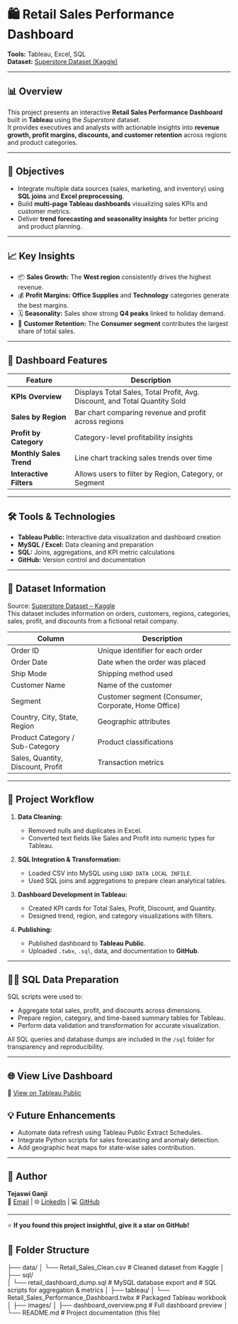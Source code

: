 # 🛍️ Retail Sales Performance Dashboard  

**Tools:** Tableau, Excel, SQL  
**Dataset:** [Superstore Dataset (Kaggle)](https://www.kaggle.com/datasets/vivek468/superstore-dataset-final)  

---

## 📊 Overview  
This project presents an interactive **Retail Sales Performance Dashboard** built in **Tableau** using the *Superstore* dataset.  
It provides executives and analysts with actionable insights into **revenue growth, profit margins, discounts, and customer retention** across regions and product categories.  

---

## 🧩 Objectives  
- Integrate multiple data sources (sales, marketing, and inventory) using **SQL joins** and **Excel preprocessing**.  
- Build **multi-page Tableau dashboards** visualizing sales KPIs and customer metrics.  
- Deliver **trend forecasting and seasonality insights** for better pricing and product planning.  

---

## 📈 Key Insights  
- 📦 **Sales Growth:** The **West region** consistently drives the highest revenue.  
- 💰 **Profit Margins:** **Office Supplies** and **Technology** categories generate the best margins.  
- 🗓️ **Seasonality:** Sales show strong **Q4 peaks** linked to holiday demand.  
- 👥 **Customer Retention:** The **Consumer segment** contributes the largest share of total sales.  

---

## 🧠 Dashboard Features  
| Feature | Description |
|----------|-------------|
| **KPIs Overview** | Displays Total Sales, Total Profit, Avg. Discount, and Total Quantity Sold |
| **Sales by Region** | Bar chart comparing revenue and profit across regions |
| **Profit by Category** | Category-level profitability insights |
| **Monthly Sales Trend** | Line chart tracking sales trends over time |
| **Interactive Filters** | Allows users to filter by Region, Category, or Segment |

---

## 🛠️ Tools & Technologies  
- **Tableau Public:** Interactive data visualization and dashboard creation  
- **MySQL / Excel:** Data cleaning and preparation  
- **SQL:** Joins, aggregations, and KPI metric calculations  
- **GitHub:** Version control and documentation  

---

## 🧮 Dataset Information  
Source: [Superstore Dataset – Kaggle](https://www.kaggle.com/datasets/vivek468/superstore-dataset-final)  
This dataset includes information on orders, customers, regions, categories, sales, profit, and discounts from a fictional retail company.  

| Column | Description |
|---------|-------------|
| Order ID | Unique identifier for each order |
| Order Date | Date when the order was placed |
| Ship Mode | Shipping method used |
| Customer Name | Name of the customer |
| Segment | Customer segment (Consumer, Corporate, Home Office) |
| Country, City, State, Region | Geographic attributes |
| Product Category / Sub-Category | Product classifications |
| Sales, Quantity, Discount, Profit | Transaction metrics |

---

## 🧭 Project Workflow  
1. **Data Cleaning:**  
   - Removed nulls and duplicates in Excel.  
   - Converted text fields like Sales and Profit into numeric types for Tableau.  

2. **SQL Integration & Transformation:**  
   - Loaded CSV into MySQL using `LOAD DATA LOCAL INFILE`.  
   - Used SQL joins and aggregations to prepare clean analytical tables.  

3. **Dashboard Development in Tableau:**  
   - Created KPI cards for Total Sales, Profit, Discount, and Quantity.  
   - Designed trend, region, and category visualizations with filters.  

4. **Publishing:**  
   - Published dashboard to **Tableau Public**.  
   - Uploaded `.twbx`, `.sql`, data, and documentation to **GitHub**.  

---

## 🧑‍💻 SQL Data Preparation  

SQL scripts were used to:
- Aggregate total sales, profit, and discounts across dimensions.  
- Prepare region, category, and time-based summary tables for Tableau.  
- Perform data validation and transformation for accurate visualization.  

All SQL queries and database dumps are included in the `/sql` folder for transparency and reproducibility.  

---


## 🌐 View Live Dashboard  
🔗 [View on Tableau Public](https://public.tableau.com/views/RetailSalesPerformanceDashboard_17618767413700/Dashboard2?:language=en-US&:sid=&:redirect=auth&:display_count=n&:origin=viz_share_link)

## 💡 Future Enhancements  
- Automate data refresh using Tableau Public Extract Schedules.  
- Integrate Python scripts for sales forecasting and anomaly detection.  
- Add geographic heat maps for state-wise sales contribution.  

---

## 👤 Author  
**Tejaswi Ganji**  
📧 [Email](mailto:tejaswi.ganji2000@gmail.com) | 🌐 [LinkedIn](https://linkedin.com/in/gtejaswi2212) | 💻 [GitHub](https://github.com/gtejaswi2212)  

---

⭐ **If you found this project insightful, give it a star on GitHub!**

## 📁 Folder Structure  

├── data/
│ └── Retail_Sales_Clean.csv # Cleaned dataset from Kaggle
│
├── sql/  
│ └── retail_dashboard_dump.sql # MySQL database export and # SQL scripts for aggregation & metrics
│
├── tableau/
│ └── Retail_Sales_Performance_Dashboard.twbx # Packaged Tableau workbook
│
├── images/
│ ├── dashboard_overview.png # Full dashboard preview
│
└── README.md # Project documentation (this file)


